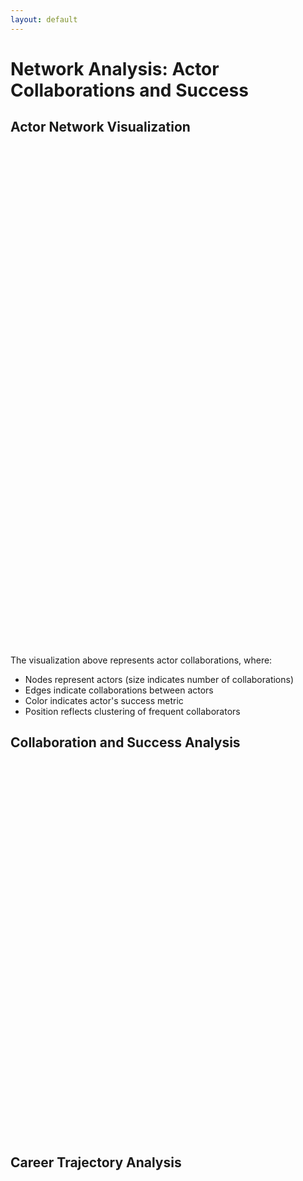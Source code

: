 ```yaml
---
layout: default
---
```


# Network Analysis: Actor Collaborations and Success 

## Actor Network Visualization

<div id="actor-network-plot" class="plot-container" style="width: 100%; height: 800px;"></div>

The visualization above represents actor collaborations, where:
- Nodes represent actors (size indicates number of collaborations)
- Edges indicate collaborations between actors
- Color indicates actor's success metric
- Position reflects clustering of frequent collaborators

## Collaboration and Success Analysis

<div id="collaboration-success-plot" class="plot-container" style="width: 100%; height: 600px;"></div>

## Career Trajectory Analysis

<div id="career-trajectory-plot" class="plot-container" style="width: 100%; height: 600px;"></div>

<script src="https://cdn.plot.ly/plotly-latest.min.js"></script>
<script src="https://cdnjs.cloudflare.com/ajax/libs/PapaParse/5.3.0/papaparse.min.js"></script>
<script src="https://cdnjs.cloudflare.com/ajax/libs/d3/7.8.5/d3.min.js"></script>
<script src="{{ site.baseurl }}/assets/js/utilities.js"></script>
<script src="{{ site.baseurl }}/assets/js/network-analysis-plots.js"></script>
<script>
document.addEventListener('DOMContentLoaded', async function() {
    try {
        const characterResponse = await fetch('{{ site.baseurl }}/data/character_metadata_cleaned.csv');
        const characterData = await characterResponse.text();
        
        const movieResponse = await fetch('{{ site.baseurl }}/data/movie_master_dataset.csv');
        const movieData = await movieResponse.text();
        
        Papa.parse(characterData, {
            header: true,
            complete: function(characterResults) {
                Papa.parse(movieData, {
                    header: true,
                    complete: function(movieResults) {
                        createNetworkPlots(characterResults.data, movieResults.data);
                    }
                });
            }
        });
    } catch (error) {
        console.error('Error loading network data:', error);
    }
});
</script>